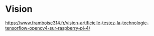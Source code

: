 # Vision

https://www.framboise314.fr/vision-artificielle-testez-la-technologie-tensorflow-opencv4-sur-raspberry-pi-4/
